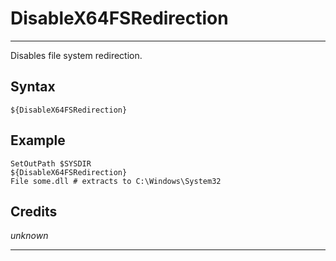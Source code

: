 # DisableX64FSRedirection

---

Disables file system redirection.

## Syntax

	${DisableX64FSRedirection}

## Example

	SetOutPath $SYSDIR
	${DisableX64FSRedirection}
	File some.dll # extracts to C:\Windows\System32

## Credits

*unknown*

---
